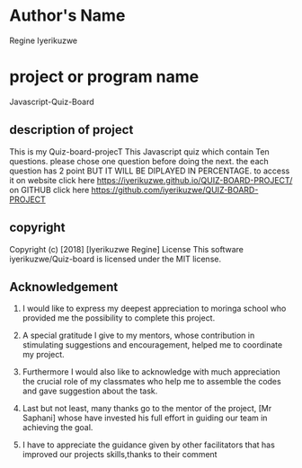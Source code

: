# Author's Name

 Regine Iyerikuzwe

# project or program name

Javascript-Quiz-Board

## description of project

This is my Quiz-board-projecT This Javascript quiz which contain Ten questions. please chose one question before doing the next. the each question has 2 point BUT IT WILL BE DIPLAYED IN PERCENTAGE. to access it on website click here https://iyerikuzwe.github.io/QUIZ-BOARD-PROJECT/ on GITHUB click here https://github.com/iyerikuzwe/QUIZ-BOARD-PROJECT

## copyright

Copyright (c) [2018] [Iyerikuzwe Regine]
License
This software iyerikuzwe/Quiz-board is licensed under the MIT license.

## Acknowledgement

1. I would like to express my deepest appreciation to moringa school who provided me the possibility to complete this project.
2.  A special gratitude I give to my mentors,  whose contribution in stimulating suggestions and encouragement,  helped me to coordinate my project.

3. Furthermore I would also like to acknowledge with much appreciation the crucial role of my classmates who  help me to assemble the codes and gave suggestion about the task.
4.  Last but not least, many thanks go to the mentor of the project, [Mr Saphani] whose have invested his full effort in guiding our team in achieving the goal.
5. I have to appreciate the guidance given by other facilitators that has improved our projects skills,thanks to their comment